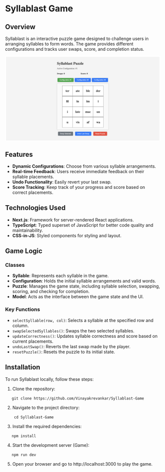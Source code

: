 # Syllablast Game

## Overview
Syllablast is an interactive puzzle game designed to challenge users in arranging syllables to form words. The game provides different configurations and tracks user swaps, score, and completion status.

<img src="https://github.com/Vinayakrevankar/syllablast-game/blob/f938be49fcc55b0a641edd9a4c83efb9b912b964/syllablast_image_screenshot.png" />

## Features
- **Dynamic Configurations**: Choose from various syllable arrangements.
- **Real-time Feedback**: Users receive immediate feedback on their syllable placements.
- **Undo Functionality**: Easily revert your last swap.
- **Score Tracking**: Keep track of your progress and score based on correct placements.

## Technologies Used
- **Next.js**: Framework for server-rendered React applications.
- **TypeScript**: Typed superset of JavaScript for better code quality and maintainability.
- **CSS-in-JS**: Styled components for styling and layout.

## Game Logic

### Classes
- **Syllable**: Represents each syllable in the game.
- **Configuration**: Holds the initial syllable arrangements and valid words.
- **Puzzle**: Manages the game state, including syllable selection, swapping, scoring, and checking for completion.
- **Model**: Acts as the interface between the game state and the UI.

### Key Functions
- `selectSyllable(row, col)`: Selects a syllable at the specified row and column.
- `swapSelectedSyllables()`: Swaps the two selected syllables.
- `updateCorrectness()`: Updates syllable correctness and score based on current placements.
- `undoLastSwap()`: Reverts the last swap made by the player.
- `resetPuzzle()`: Resets the puzzle to its initial state.

## Installation
To run Syllablast locally, follow these steps:

1. Clone the repository:
```
   git clone https://github.com/Vinayakrevankar/Syllablast-Game
```
2. Navigate to the project directory:
```
    cd Syllablast-Game
```
3. Install the required dependencies:
```
   npm install
```

4. Start the development server (Game):
```
   npm run dev
```

5. Open your browser and go to http://localhost:3000 to play the game.
